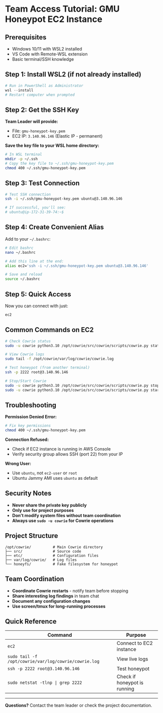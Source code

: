 # Team Access Tutorial: GMU Honeypot EC2 Instance

## Prerequisites
- Windows 10/11 with WSL2 installed
- VS Code with Remote-WSL extension
- Basic terminal/SSH knowledge

## Step 1: Install WSL2 (if not already installed)
```powershell
# Run in PowerShell as Administrator
wsl --install
# Restart computer when prompted
```

## Step 2: Get the SSH Key
**Team Leader will provide:**
- File: `gmu-honeypot-key.pem`
- EC2 IP: `3.140.96.146` (Elastic IP - permanent)

**Save the key file to your WSL home directory:**
```bash
# In WSL terminal
mkdir -p ~/.ssh
# Copy the key file to ~/.ssh/gmu-honeypot-key.pem
chmod 400 ~/.ssh/gmu-honeypot-key.pem
```

## Step 3: Test Connection
```bash
# Test SSH connection
ssh -i ~/.ssh/gmu-honeypot-key.pem ubuntu@3.140.96.146

# If successful, you'll see:
# ubuntu@ip-172-31-39-74:~$
```

## Step 4: Create Convenient Alias
Add to your `~/.bashrc`:
```bash
# Edit bashrc
nano ~/.bashrc

# Add this line at the end:
alias ec2='ssh -i ~/.ssh/gmu-honeypot-key.pem ubuntu@3.140.96.146'

# Save and reload
source ~/.bashrc
```

## Step 5: Quick Access
Now you can connect with just:
```bash
ec2
```

## Common Commands on EC2
```bash
# Check Cowrie status
sudo -u cowrie python3.10 /opt/cowrie/src/cowrie/scripts/cowrie.py status

# View Cowrie logs
sudo tail -f /opt/cowrie/var/log/cowrie/cowrie.log

# Test honeypot (from another terminal)
ssh -p 2222 root@3.140.96.146

# Stop/Start Cowrie
sudo -u cowrie python3.10 /opt/cowrie/src/cowrie/scripts/cowrie.py stop
sudo -u cowrie python3.10 /opt/cowrie/src/cowrie/scripts/cowrie.py start
```

## Troubleshooting

**Permission Denied Error:**
```bash
# Fix key permissions
chmod 400 ~/.ssh/gmu-honeypot-key.pem
```

**Connection Refused:**
- Check if EC2 instance is running in AWS Console
- Verify security group allows SSH (port 22) from your IP

**Wrong User:**
- Use `ubuntu`, not `ec2-user` or `root`
- Ubuntu Jammy AMI uses `ubuntu` as default

## Security Notes
- **Never share the private key publicly**
- **Only use for project purposes**
- **Don't modify system files without team coordination**
- **Always use `sudo -u cowrie` for Cowrie operations**

## Project Structure
```
/opt/cowrie/          # Main Cowrie directory
├── src/              # Source code
├── etc/              # Configuration files
├── var/log/cowrie/   # Log files
└── honeyfs/          # Fake filesystem for honeypot
```

## Team Coordination
- **Coordinate Cowrie restarts** - notify team before stopping
- **Share interesting log findings** in team chat
- **Document any configuration changes**
- **Use screen/tmux for long-running processes**

## Quick Reference
| Command | Purpose |
|---------|---------|
| `ec2` | Connect to EC2 instance |
| `sudo tail -f /opt/cowrie/var/log/cowrie/cowrie.log` | View live logs |
| `ssh -p 2222 root@3.140.96.146` | Test honeypot |
| `sudo netstat -tlnp \| grep 2222` | Check if honeypot is running |

---
**Questions?** Contact the team leader or check the project documentation.